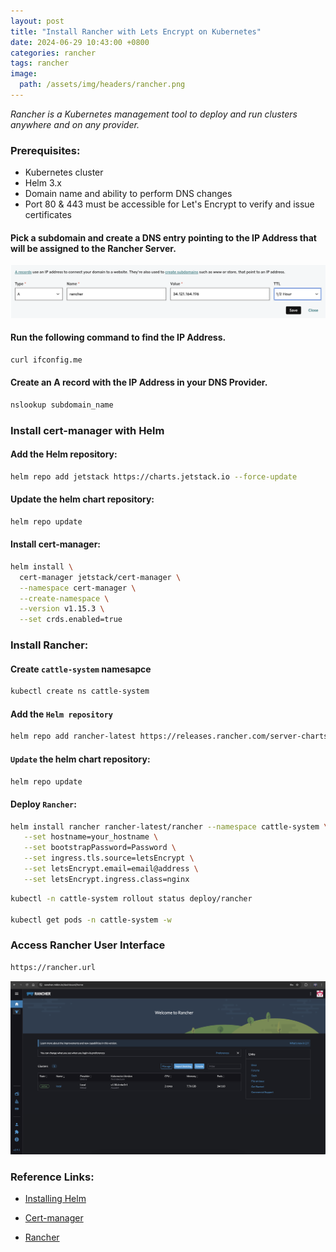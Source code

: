 ```yaml
---
layout: post
title: "Install Rancher with Lets Encrypt on Kubernetes"
date: 2024-06-29 10:43:00 +0800
categories: rancher
tags: rancher
image:
  path: /assets/img/headers/rancher.png
---
```


*Rancher is a Kubernetes management tool to deploy and run clusters anywhere and on any provider.*

### Prerequisites:

- Kubernetes cluster
- Helm 3.x
- Domain name and ability to perform DNS changes
- Port 80 & 443 must be accessible for Let's Encrypt to verify and issue certificates

#### Pick a subdomain and create a DNS entry pointing to the IP Address that will be assigned to the Rancher Server.
![alt text](../assets/img/headers/dns.png)


#### Run the following command to find the IP Address.
```sh
curl ifconfig.me
```

#### Create an A record with the IP Address in your DNS Provider.
```sh
nslookup subdomain_name
```

### Install cert-manager with Helm

#### Add the Helm repository:

```sh
helm repo add jetstack https://charts.jetstack.io --force-update
```

#### Update the helm chart repository:
```sh
helm repo update
```

#### Install cert-manager:

```sh
helm install \
  cert-manager jetstack/cert-manager \
  --namespace cert-manager \
  --create-namespace \
  --version v1.15.3 \
  --set crds.enabled=true
```

### Install Rancher:

#### Create `cattle-system` namesapce
```sh
kubectl create ns cattle-system
```

#### Add the `Helm repository`

```sh
helm repo add rancher-latest https://releases.rancher.com/server-charts/latest
```

#### `Update` the helm chart repository:
```sh
helm repo update
```

#### Deploy `Rancher`:

```sh
helm install rancher rancher-latest/rancher --namespace cattle-system \
   --set hostname=your_hostname \
   --set bootstrapPassword=Password \
   --set ingress.tls.source=letsEncrypt \
   --set letsEncrypt.email=email@address \
   --set letsEncrypt.ingress.class=nginx
```

```sh
kubectl -n cattle-system rollout status deploy/rancher

kubectl get pods -n cattle-system -w
```

### Access Rancher User Interface
```sh
https://rancher.url
```
![alt text](../assets/img/headers/rancher_ui.png)
### Reference Links:

- [Installing Helm](https://helm.sh/docs/intro/install/)

- [Cert-manager](https://cert-manager.io/docs/)

- [Rancher](https://ranchermanager.docs.rancher.com/)

